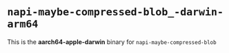 # `napi-maybe-compressed-blob_-darwin-arm64`

This is the **aarch64-apple-darwin** binary for `napi-maybe-compressed-blob`
